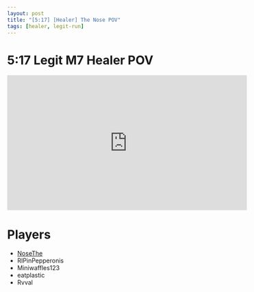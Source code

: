 ```yaml
---
layout: post
title: "[5:17] [Healer] The Nose POV"
tags: [healer, legit-run]
---
```


# 5:17 Legit M7 Healer POV
<iframe width="560" height="315" src="https://www.youtube.com/embed/3CDhk9ML-Mk?si=CE5kxax-iFuHJFvm" title="YouTube video player" frameborder="0" allow="accelerometer; autoplay; clipboard-write; encrypted-media; gyroscope; picture-in-picture; web-share" referrerpolicy="strict-origin-when-cross-origin" allowfullscreen></iframe>

# Players
- [NoseThe](https://thenose2003.github.io/2025-03-06-NoseThe/)
- RIPinPepperonis
- Miniwaffles123
- eatplastic
- Rvval
